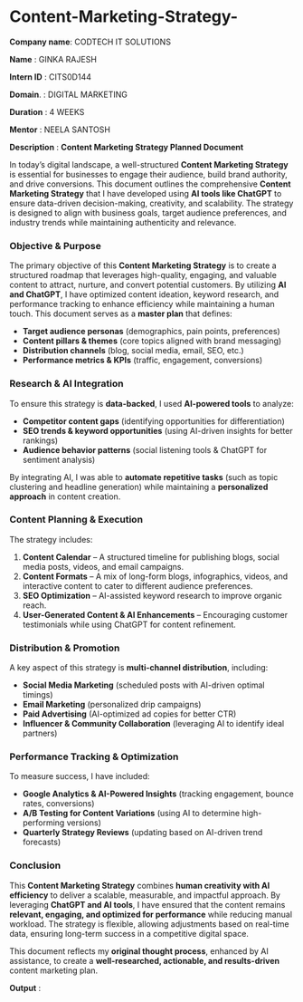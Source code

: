# Content-Marketing-Strategy-

**Company name**: CODTECH IT SOLUTIONS 

**Name**        : GINKA RAJESH 

**Intern ID**   : CITS0D144

**Domain**.     : DIGITAL MARKETING 

**Duration**    : 4 WEEKS

**Mentor**      : NEELA SANTOSH 

**Description** : **Content Marketing Strategy Planned Document**  

In today’s digital landscape, a well-structured **Content Marketing Strategy** is essential for businesses to engage their audience, build brand authority, and drive conversions. This document outlines the comprehensive **Content Marketing Strategy** that I have developed using **AI tools like ChatGPT** to ensure data-driven decision-making, creativity, and scalability. The strategy is designed to align with business goals, target audience preferences, and industry trends while maintaining authenticity and relevance.  

### **Objective & Purpose**  
The primary objective of this **Content Marketing Strategy** is to create a structured roadmap that leverages high-quality, engaging, and valuable content to attract, nurture, and convert potential customers. By utilizing **AI and ChatGPT**, I have optimized content ideation, keyword research, and performance tracking to enhance efficiency while maintaining a human touch. This document serves as a **master plan** that defines:  
- **Target audience personas** (demographics, pain points, preferences)  
- **Content pillars & themes** (core topics aligned with brand messaging)  
- **Distribution channels** (blog, social media, email, SEO, etc.)  
- **Performance metrics & KPIs** (traffic, engagement, conversions)  

### **Research & AI Integration**  
To ensure this strategy is **data-backed**, I used **AI-powered tools** to analyze:  
- **Competitor content gaps** (identifying opportunities for differentiation)  
- **SEO trends & keyword opportunities** (using AI-driven insights for better rankings)  
- **Audience behavior patterns** (social listening tools & ChatGPT for sentiment analysis)  

By integrating AI, I was able to **automate repetitive tasks** (such as topic clustering and headline generation) while maintaining a **personalized approach** in content creation.  

### **Content Planning & Execution**  
The strategy includes:  
1. **Content Calendar** – A structured timeline for publishing blogs, social media posts, videos, and email campaigns.  
2. **Content Formats** – A mix of long-form blogs, infographics, videos, and interactive content to cater to different audience preferences.  
3. **SEO Optimization** – AI-assisted keyword research to improve organic reach.  
4. **User-Generated Content & AI Enhancements** – Encouraging customer testimonials while using ChatGPT for content refinement.  

### **Distribution & Promotion**  
A key aspect of this strategy is **multi-channel distribution**, including:  
- **Social Media Marketing** (scheduled posts with AI-driven optimal timings)  
- **Email Marketing** (personalized drip campaigns)  
- **Paid Advertising** (AI-optimized ad copies for better CTR)  
- **Influencer & Community Collaboration** (leveraging AI to identify ideal partners)  

### **Performance Tracking & Optimization**  
To measure success, I have included:  
- **Google Analytics & AI-Powered Insights** (tracking engagement, bounce rates, conversions)  
- **A/B Testing for Content Variations** (using AI to determine high-performing versions)  
- **Quarterly Strategy Reviews** (updating based on AI-driven trend forecasts)  

### **Conclusion**  
This **Content Marketing Strategy** combines **human creativity with AI efficiency** to deliver a scalable, measurable, and impactful approach. By leveraging **ChatGPT and AI tools**, I have ensured that the content remains **relevant, engaging, and optimized for performance** while reducing manual workload. The strategy is flexible, allowing adjustments based on real-time data, ensuring long-term success in a competitive digital space.  

This document reflects my **original thought process**, enhanced by AI assistance, to create a **well-researched, actionable, and results-driven** content marketing plan.  

**Output** :


